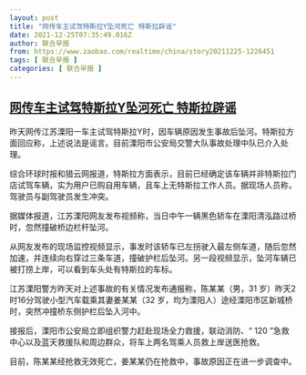 ```yaml
---
layout: post
title: "网传车主试驾特斯拉Y坠河死亡 特斯拉辟谣"
date: 2021-12-25T07:35:49.016Z
author: 联合早报
from: https://www.zaobao.com/realtime/china/story20211225-1226451
tags: [ 联合早报 ]
categories: [ 联合早报 ]
---
```

<!--1640437740000-->
[网传车主试驾特斯拉Y坠河死亡 特斯拉辟谣](https://www.zaobao.com/realtime/china/story20211225-1226451)
------

<div>
<p>昨天网传江苏溧阳一车主试驾特斯拉Y时，因车辆原因发生事故后坠河。特斯拉方面回应称，上述说法是谣言。目前溧阳市公安局交警大队事故处理中队已介入处理。</p><p>综合环球时报和猎云网报道，特斯拉方面表示，目前已经确定该车辆并非特斯拉门店试驾车辆，实为用户已购自用车辆，且车上无特斯拉工作人员。据现场人员称，驾驶员与副驾驶员发生冲突。</p><p>据媒体报道，江苏溧阳网友发布视频称，当日中午一辆黑色轿车在溧阳清泓路过桥时，忽然撞破桥边栏杆坠河。</p><section id="imu"><div id="dfp-ad-imu1">        </div></section><p>从网友发布的现场监控视频显示，事发时该轿车已左拐驶入最左侧车道，随后忽然加速，并连续向右穿过三条车道，撞破护栏后坠河。另一段视频显示，坠河车辆已被打捞上岸，可以看到车头处有特斯拉的车标。</p><p>江苏溧阳警方昨天对上述事故的有关情况发布通报称，陈某某（男，31 岁）昨天2时16分驾驶小型汽车载乘其妻姜某某（32 岁，均为溧阳人）途经溧阳市区新城桥时，突然冲撞桥东侧护栏后坠入河中。</p><p>接报后，溧阳市公安局立即组织警力赶赴现场全力救援，联动消防、“ 120 ”急救中心以及蓝天救援队和周边群众，将车上两名驾乘人员救上岸送医抢救。</p><div id="innity-in-post"></div><div id="dfp-ad-midarticlespecial">        </div><p>目前，陈某某经抢救无效死亡，姜某某仍在抢救中，事故原因正在进一步调查中。</p>      <div class="cx_paywall_placeholder" id="sph_cdp_40"></div>
</div>
